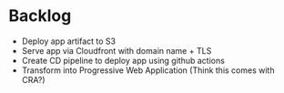 # Backlog

- Deploy app artifact to S3
- Serve app via Cloudfront with domain name + TLS
- Create CD pipeline to deploy app using github actions
- Transform into Progressive Web Application (Think this comes with CRA?)
